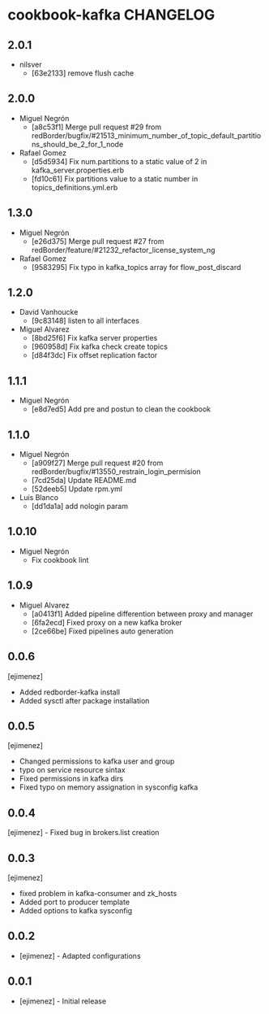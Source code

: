 cookbook-kafka CHANGELOG
===============

## 2.0.1

  - nilsver
    - [63e2133] remove flush cache

## 2.0.0

  - Miguel Negrón
    - [a8c53f1] Merge pull request #29 from redBorder/bugfix/#21513_minimum_number_of_topic_default_partitions_should_be_2_for_1_node
  - Rafael Gomez
    - [d5d5934] Fix num.partitions to a static value of 2 in kafka_server.properties.erb
    - [fd10c61] Fix partitions value to a static number in topics_definitions.yml.erb

## 1.3.0

  - Miguel Negrón
    - [e26d375] Merge pull request #27 from redBorder/feature/#21232_refactor_license_system_ng
  - Rafael Gomez
    - [9583295] Fix typo in kafka_topics array for flow_post_discard

## 1.2.0

  - David Vanhoucke
    - [9c83148] listen to all interfaces
  - Miguel Alvarez
    - [8bd25f6] Fix kafka server properties
    - [960958d] Fix kafka check create topics
    - [d84f3dc] Fix offset replication factor

## 1.1.1

  - Miguel Negrón
    - [e8d7ed5] Add pre and postun to clean the cookbook

## 1.1.0

  - Miguel Negrón
    - [a909f27] Merge pull request #20 from redBorder/bugfix/#13550_restrain_login_permision
    - [7cd25da] Update README.md
    - [52deeb5] Update rpm.yml
  - Luis Blanco
    - [dd1da1a] add nologin param

## 1.0.10

  - Miguel Negrón
    - Fix cookbook lint

## 1.0.9

  - Miguel Alvarez
    - [a0413f1] Added pipeline differention between proxy and manager
    - [6fa2ecd] Fixed proxy on a new kafka broker
    - [2ce66be] Fixed pipelines auto generation

## 0.0.6
 [ejimenez]
- Added redborder-kafka install
- Added sysctl after package installation

## 0.0.5
 [ejimenez] 
- Changed permissions to kafka user and group
- typo on service resource sintax
- Fixed permissions in kafka dirs
- Fixed typo on memory assignation in sysconfig kafka

## 0.0.4
 [ejimenez] - Fixed bug in brokers.list creation

## 0.0.3
 [ejimenez] 
- fixed problem in kafka-consumer and zk_hosts
- Added port to producer template  
- Added options to kafka sysconfig

## 0.0.2
- [ejimenez] - Adapted configurations

## 0.0.1
- [ejimenez] - Initial release
